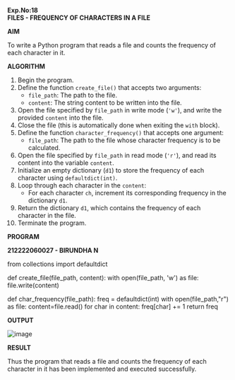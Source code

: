 **Exp.No:18  
FILES - FREQUENCY OF CHARACTERS IN A FILE**

**AIM**  

To write a Python program that reads a file and counts the frequency of each character in it.

**ALGORITHM**

1. Begin the program.  
2. Define the function `create_file()` that accepts two arguments:  
   - `file_path`: The path to the file.  
   - `content`: The string content to be written into the file.  
3. Open the file specified by `file_path` in write mode (`'w'`), and write the provided `content` into the file.  
4. Close the file (this is automatically done when exiting the `with` block).  
5. Define the function `character_frequency()` that accepts one argument:  
   - `file_path`: The path to the file whose character frequency is to be calculated.  
6. Open the file specified by `file_path` in read mode (`'r'`), and read its content into the variable `content`.  
7. Initialize an empty dictionary (`d1`) to store the frequency of each character using `defaultdict(int)`.  
8. Loop through each character in the `content`:  
   - For each character `ch`, increment its corresponding frequency in the dictionary `d1`.  
9. Return the dictionary `d1`, which contains the frequency of each character in the file.  
10. Terminate the program.


**PROGRAM**

**212222060027 - BIRUNDHA N**

from collections import defaultdict


def create_file(file_path, content):
    with open(file_path, 'w') as file:
        file.write(content)


def char_frequency(file_path):
   freq = defaultdict(int)
   with open(file_path,"r") as file:
       content=file.read()
       for char in content:
           freq[char] += 1
   return freq



**OUTPUT**

![image](https://github.com/user-attachments/assets/166e27a6-45c2-4deb-bcaf-17e2eeaf81f5)



**RESULT**

Thus the program that reads a file and counts the frequency of each character in it has been implemented and executed successfully.
